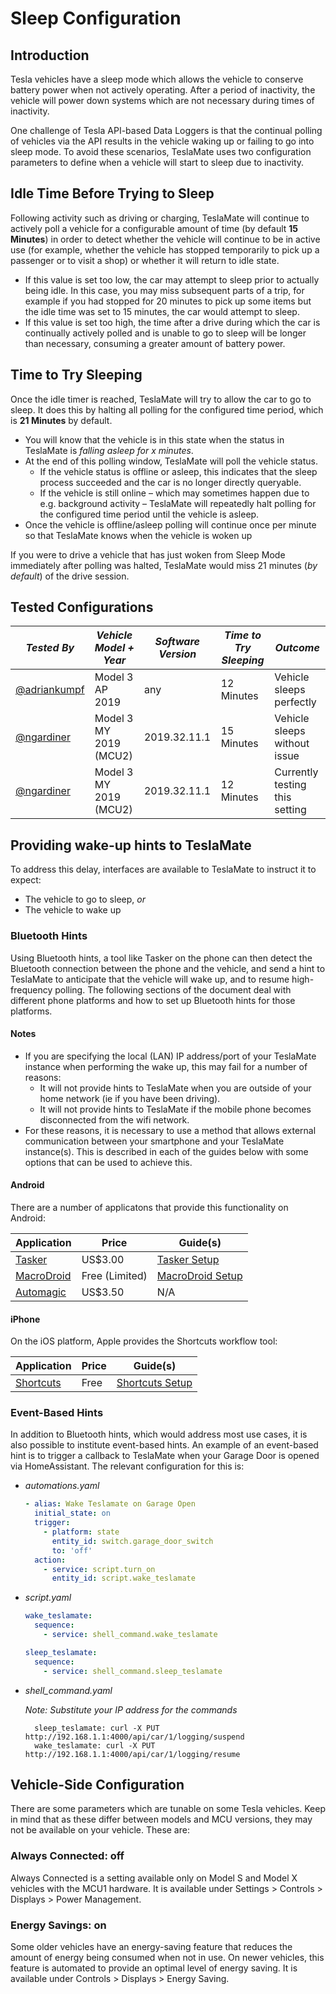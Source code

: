 # Sleep Configuration

## Introduction

Tesla vehicles have a sleep mode which allows the vehicle to conserve battery power when not actively operating. After a period of inactivity, the vehicle will power down systems which are not necessary during times of inactivity.

One challenge of Tesla API-based Data Loggers is that the continual polling of vehicles via the API results in the vehicle waking up or failing to go into sleep mode. To avoid these scenarios, TeslaMate uses two configuration parameters to define when a vehicle will start to sleep due to inactivity.

## Idle Time Before Trying to Sleep

Following activity such as driving or charging, TeslaMate will continue to actively poll a vehicle for a configurable amount of time (by default **15 Minutes**) in order to detect whether the vehicle will continue to be in active use (for example, whether the vehicle has stopped temporarily to pick up a passenger or to visit a shop) or whether it will return to idle state.

- If this value is set too low, the car may attempt to sleep prior to actually being idle. In this case, you may miss subsequent parts of a trip, for example if you had stopped for 20 minutes to pick up some items but the idle time was set to 15 minutes, the car would attempt to sleep.
- If this value is set too high, the time after a drive during which the car is continually actively polled and is unable to go to sleep will be longer than necessary, consuming a greater amount of battery power.

## Time to Try Sleeping

Once the idle timer is reached, TeslaMate will try to allow the car to go to sleep. It does this by halting all polling for the configured time period, which is **21 Minutes** by default.

- You will know that the vehicle is in this state when the status in TeslaMate is _falling asleep for x minutes_.
- At the end of this polling window, TeslaMate will poll the vehicle status.
  - If the vehicle status is offline or asleep, this indicates that the sleep process succeeded and the car is no longer directly queryable.
  - If the vehicle is still online – which may sometimes happen due to e.g. background activity – TeslaMate will repeatedly halt polling for the configured time period until the vehicle is asleep.
- Once the vehicle is offline/asleep polling will continue once per minute so that TeslaMate knows when the vehicle is woken up

If you were to drive a vehicle that has just woken from Sleep Mode immediately after polling was halted, TeslaMate would miss 21 minutes (_by default_) of the drive session.

## Tested Configurations

| _Tested By_                                    | _Vehicle Model + Year_ | _Software Version_ | _Time to Try Sleeping_ | _Outcome_                      |
| ---------------------------------------------- | ---------------------- | ------------------ | ---------------------- | ------------------------------ |
| [@adriankumpf](https://github.com/adriankumpf) | Model 3 AP 2019        | any                | 12 Minutes             | Vehicle sleeps perfectly       |
| [@ngardiner](https://github.com/ngardiner)     | Model 3 MY 2019 (MCU2) | 2019.32.11.1       | 15 Minutes             | Vehicle sleeps without issue   |
| [@ngardiner](https://github.com/ngardiner)     | Model 3 MY 2019 (MCU2) | 2019.32.11.1       | 12 Minutes             | Currently testing this setting |

## Providing wake-up hints to TeslaMate

To address this delay, interfaces are available to TeslaMate to instruct it to expect:

- The vehicle to go to sleep, _or_
- The vehicle to wake up

### Bluetooth Hints

Using Bluetooth hints, a tool like Tasker on the phone can then detect the Bluetooth connection between the phone and the vehicle, and send a hint to TeslaMate to anticipate that the vehicle will wake up, and to resume high-frequency polling. The following sections of the document deal with different phone platforms and how to set up Bluetooth hints for those platforms.

#### Notes

- If you are specifying the local (LAN) IP address/port of your TeslaMate instance when performing the wake up, this may fail for a number of reasons:
  - It will not provide hints to TeslaMate when you are outside of your home network (ie if you have been driving).
  - It will not provide hints to TeslaMate if the mobile phone becomes disconnected from the wifi network.
- For these reasons, it is necessary to use a method that allows external communication between your smartphone and your TeslaMate instance(s). This is described in each of the guides below with some options that can be used to achieve this.

#### Android

There are a number of applicatons that provide this functionality on Android:

| Application                                                                                    | Price          | Guide(s)                                  |
| ---------------------------------------------------------------------------------------------- | -------------- | ----------------------------------------- |
| [Tasker](https://play.google.com/store/apps/details?id=net.dinglisch.android.taskerm)          | US\$3.00       | [Tasker Setup](guides/tasker.md)          |
| [MacroDroid](https://play.google.com/store/apps/details?id=com.arlosoft.macrodroid)            | Free (Limited) | [MacroDroid Setup](guides/macro_droid.md) |
| [Automagic](https://play.google.com/store/apps/details?id=ch.gridvision.ppam.androidautomagic) | US\$3.50       | N/A                                       |

#### iPhone

On the iOS platform, Apple provides the Shortcuts workflow tool:

| Application                                                      | Price | Guide(s)                               |
| ---------------------------------------------------------------- | ----- | -------------------------------------- |
| [Shortcuts](https://apps.apple.com/us/app/shortcuts/id915249334) | Free  | [Shortcuts Setup](guides/shortcuts.md) |

### Event-Based Hints

In addition to Bluetooth hints, which would address most use cases, it is also possible to institute event-based hints. An example of an event-based hint is to trigger a callback to TeslaMate when your Garage Door is opened via HomeAssistant. The relevant configuration for this is:

- _automations.yaml_

  ```YAML
  - alias: Wake Teslamate on Garage Open
    initial_state: on
    trigger:
      - platform: state
        entity_id: switch.garage_door_switch
        to: 'off'
    action:
      - service: script.turn_on
        entity_id: script.wake_teslamate
  ```

- _script.yaml_

  ```YAML
  wake_teslamate:
    sequence:
      - service: shell_command.wake_teslamate

  sleep_teslamate:
    sequence:
      - service: shell_command.sleep_teslamate
  ```

- _shell_command.yaml_

  _Note: Substitute your IP address for the commands_

  ```
    sleep_teslamate: curl -X PUT http://192.168.1.1:4000/api/car/1/logging/suspend
    wake_teslamate: curl -X PUT http://192.168.1.1:4000/api/car/1/logging/resume
  ```

## Vehicle-Side Configuration

There are some parameters which are tunable on some Tesla vehicles. Keep in mind that as these differ between models and MCU versions, they may not be available on your vehicle. These are:

### Always Connected: off

Always Connected is a setting available only on Model S and Model X vehicles with the MCU1 hardware. It is available under Settings > Controls > Displays > Power Management.

### Energy Savings: on

Some older vehicles have an energy-saving feature that reduces the amount of energy being consumed when not in use. On newer vehicles, this feature is automated to provide an optimal level of energy saving. It is available under Controls > Displays > Energy Saving.
